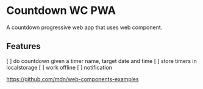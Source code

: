 # Countdown WC PWA

A countdown progressive web app that uses web component.

## Features

[ ] do countdown given a timer name, target date and time
[ ] store timers in localstorage
[ ] work offline
[ ] notification

https://github.com/mdn/web-components-examples
